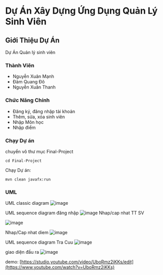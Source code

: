 # Dự Án Xây Dựng Ứng Dụng Quản Lý Sinh Viên

## Giới Thiệu Dự Án
Dự Án Quản lý sinh viên

### Thành Viên
- Nguyễn Xuân Mạnh
- Đàm Quang Đô
- Nguyễn Xuân Thanh

### Chức Năng Chính
- Đăng ký, đăng nhập tài khoản 
- Thêm, sửa, xóa sinh viên
- Nhập Môn học
- Nhập điểm
### Chạy Dự án

chuyển vô thư mục Final-Project
```
cd Final-Project
```

Chạy Dự án:  
```
mvn clean javafx:run
```


### UML

UML classic diagram
![image](https://github.com/user-attachments/assets/73d93e60-7697-4ee7-84f6-f45568a86cd7)


UML sequence diagram đăng nhập
![image](https://github.com/user-attachments/assets/f6100858-ce12-4747-8de8-36c06c2b4269)
Nhap/cap nhat TT SV

![image](https://github.com/user-attachments/assets/f014b54e-6b17-47eb-9800-2a8fed3234c8)


Nhap/Cap nhat diem
![image](https://github.com/user-attachments/assets/2e3cf363-e261-45b1-96cf-21ddfd5f9877)


UML sequence diagram Tra Cuu
![image](https://github.com/user-attachments/assets/70a84f7e-bd09-4cbe-befa-6bf974a947ce)

giao diện đầu ra
![image](https://github.com/user-attachments/assets/96a5c49a-b6e7-4a6a-8a64-2fc20f7578c3)


demo: [https://studio.youtube.com/video/UboRmz2iKKs/edit](https://www.youtube.com/watch?v=UboRmz2iKKs)


